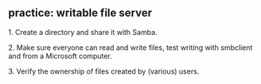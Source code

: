 ## practice: writable file server

1\. Create a directory and share it with Samba.

2\. Make sure everyone can read and write files, test writing with
smbclient and from a Microsoft computer.

3\. Verify the ownership of files created by (various) users.
